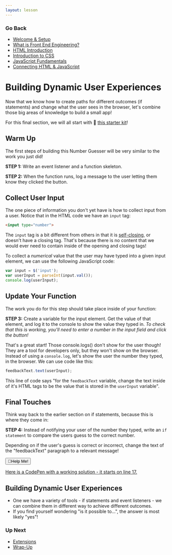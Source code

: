 ```yaml
---
layout: lesson
---
```


### Go Back

- [Welcome & Setup](../)
- [What is Front End Engineering?](../what-is-fee)
- [HTML Introduction](../html-intro)
- [Introduction to CSS](../intro-to-css)
- [JavaScript Fundamentals](../js-1)
- [Connecting HTML & JavaScript](../js-2)

# Building Dynamic User Experiences

Now that we know how to create paths for different outcomes (if statements) and change what the user sees in the browser, let's combine those big areas of knowledge to build a small app!

For this final section, we will all start with <span role="img" aria-label="fork and knife emoji">🍴</span> [this starter kit](https://codepen.io/turing-trycoding/pen/yLgJPBb)!

<div class="try-it-new">
  <h2>Warm Up</h2>
  <p>The first steps of building this Number Guesser will be very similar to the work you just did!</p>
  <p><strong>STEP 1:</strong> Write an event listener and a function skeleton.</p>
  <p><strong>STEP 2:</strong> When the function runs, log a message to the user letting them know they clicked the button.</p>
</div>

## Collect User Input

The one piece of information you don't yet have is how to collect input from a user. Notice that in the HTML code we have an `input` tag:

```html
<input type="number">
```

The `input` tag is a bit different from others in that it is [self-closing](https://www.tutorialmines.net/self-closing-tags-html/), or doesn't have a closing tag. That's because there is no content that we would ever need to contain inside of the opening and closing tags!

To collect a _numerical_ value that the user may have typed into a given input element, we can use the following JavaScript code:

```js
var input = $('input');
var userInput = parseInt(input.val());
console.log(userInput);
```

<div class="try-it-new">
  <h2>Update Your Function</h2>
  <p>The work you do for this step should take place inside of your function:</p>
  <p><strong>STEP 3:</strong> Create a variable for the input element. Get the value of that element, and log it to the console to show the value they typed in. <em>To check that this is working, you'll need to enter a number in the input field and click the button!</em></p>
</div>

That's a great start! Those console.logs() don't show for the user though! They are a tool for developers only, but they won't show on the browser. Instead of using a <code>console.log</code>, let's show the user the number they typed, in the browser. We can use code like this:

```js
feedbackText.text(userInput);
```

This line of code says "for the `feedbackText` variable, change the text inside of it's HTML tags to be the value that is stored in the `userInput` variable".

<div class="try-it-new">
  <h2>Final Touches</h2>
  <p>Think way back to the earlier section on if statements, because this is where they come in:</p>
  <p><strong>STEP 4:</strong> Instead of notifying your user of the number they typed, write an <code>if statement</code> to compare the users guess to the correct number.</p>
  <p>Depending on if the user's guess is correct or incorrect, change the text of the "feedbackText" paragraph to a relevant message!</p>
  <div class="help-container">
  <button class="help-click"><span role="img" aria-label="raised hand">🤚</span>Help Me!</button>
    <div class="help-toggle">
      <p><a href="https://codepen.io/turing-trycoding/pen/abBpgNg?editors=1010" target="blank">Here is a CodePen with a working solution - it starts on line 17.</a></p>
    </div>
  </div>
</div>

## Building Dynamic User Experiences

- One we have a variety of tools - if statements and event listeners - we can combine them in different way to achieve different outcomes.
- If you find yourself wondering "is it possible to...", the answer is most likely "yes"!


### Up Next

- [Extensions](../extensions)
- [Wrap-Up](../wrap-up)
